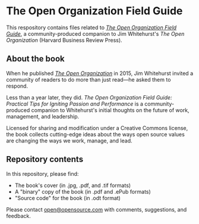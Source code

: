 # The Open Organization Field Guide

This respository contains files related to [_The Open Organization Field Guide_](https://opensource.com/open-organization/resources/field-guide), a community-produced companion to Jim Whitehurst's _The Open Organization_ (Harvard Business Review Press).

## About the book

When he published [_The Open Organization_](https://opensource.com/open-organization/) in 2015, Jim Whitehurst invited a community of readers to do more than just read—he asked them to respond.

Less than a year later, they did. _The Open Organization Field Guide: Practical Tips for Igniting Passion and Performance_ is a community-produced companion to Whitehurst's initial thoughts on the future of work, management, and leadership. 

Licensed for sharing and modification under a Creative Commons license, the book collects cutting-edge ideas about the ways open source values are changing the ways we work, manage, and lead.

## Repository contents

In this repository, please find:

- The book's cover (in .jpg, .pdf, and .tif formats)
- A "binary" copy of the book (in .pdf and .ePub formats)
- "Source code" for the book (in .odt format)

Please contact open@opensource.com with comments, suggestions, and feedback.
